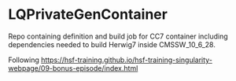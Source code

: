 # LQPrivateGenContainer

Repo containing definition and build job for CC7 container including dependencies needed to build Herwig7 inside CMSSW_10_6_28.

Following https://hsf-training.github.io/hsf-training-singularity-webpage/09-bonus-episode/index.html
